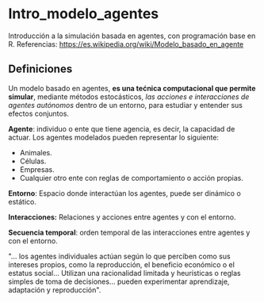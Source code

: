 # Intro_modelo_agentes
Introducción a la simulación basada en agentes, con programación base en R.
Referencias: <https://es.wikipedia.org/wiki/Modelo_basado_en_agente>

## Definiciones 

Un modelo basado en agentes, **es una tećnica computacional que permite simular**, mediante métodos estocásticos, *las acciones e interacciones de agentes autónomos* dentro de un entorno, para estudiar y entender sus efectos conjuntos.

**Agente**: individuo o ente que tiene agencia, es decir, la capacidad de actuar. Los agentes modelados pueden representar lo siguiente:
- Animales.
- Células.
- Empresas.
- Cualquier otro ente con reglas de comportamiento o acción propias.

**Entorno**: Espacio donde interactúan los agentes, puede ser dinámico o estático.

**Interacciones:** Relaciones y acciones entre agentes y con el entorno.

**Secuencia temporal**: orden temporal de las interacciones entre agentes y con el entorno.

"... los agentes individuales actúan según lo que perciben como sus intereses propios, como la reproducción, el beneficio económico o el estatus social... Utilizan una racionalidad limitada y heurísticas o reglas simples de toma de decisiones... pueden experimentar aprendizaje, adaptación y reproducción".

